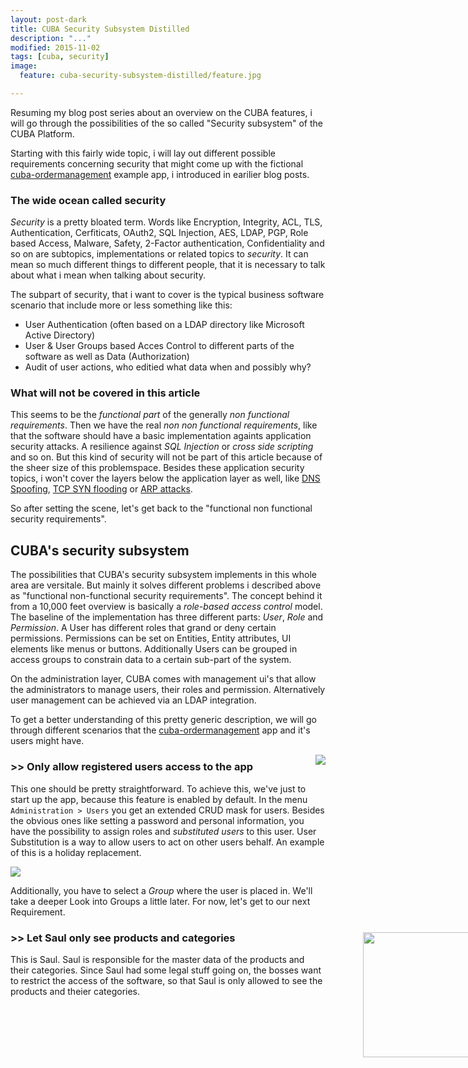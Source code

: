 ```yaml
---
layout: post-dark
title: CUBA Security Subsystem Distilled
description: "..."
modified: 2015-11-02
tags: [cuba, security]
image:
  feature: cuba-security-subsystem-distilled/feature.jpg

---
```



Resuming my blog post series about an overview on the CUBA features, i will go through the possibilities of the so called "Security subsystem" of the CUBA Platform.

<!-- more -->

Starting with this fairly wide topic, i will lay out different possible requirements concerning security that might come up with the fictional [cuba-ordermanagement](https://github.com/mariodavid/cuba-ordermanagement) example app, i introduced in earilier blog posts.

### The wide ocean called security

*Security* is a pretty bloated term. Words like Encryption, Integrity, ACL, TLS, Authentication, Cerfiticats, OAuth2, SQL Injection, AES, LDAP, PGP, Role based Access, Malware, Safety, 2-Factor authentication, Confidentiality and so on are subtopics, implementations or related topics to *security*.
It can mean so much different things to different people, that it is necessary to talk about what i mean when talking about security.

The subpart of security, that i want to cover is the typical business software scenario that include more or less something like this:

* User Authentication (often based on a LDAP directory like Microsoft Active Directory)
* User & User Groups based Acces Control to different parts of the software as well as Data (Authorization)
* Audit of user actions, who editied what data when and possibly why?


### What will not be covered in this article

This seems to be the *functional part* of the generally *non functional requirements*. Then we have the real *non non functional requirements*, like that the software should have a basic implementation againts application security attacks. A resilience against *SQL Injection* or *cross side scripting* and so on. But this kind of security will not be part of this article because of the sheer size of this problemspace. Besides these application security topics, i won't cover the layers below the application layer as well, like [DNS Spoofing](http://www.windowsecurity.com/articles-tutorials/authentication_and_encryption/Understanding-Man-in-the-Middle-Attacks-ARP-Part2.html), [TCP SYN flooding](http://www.cisco.com/web/about/ac123/ac147/archived_issues/ipj_9-4/syn_flooding_attacks.html) or [ARP attacks](https://en.wikipedia.org/wiki/ARP_spoofing).

So after setting the scene, let's get back to the "functional non functional security requirements".

## CUBA's security subsystem

The possibilities that CUBA's security subsystem implements in this whole area are versitale. But mainly it solves different problems i described above as "functional non-functional security requirements". The concept behind it from a 10,000 feet overview is basically a *role-based access control* model. The baseline of the implementation has three different parts: *User*, *Role* and *Permission*. A User has different roles that grand or deny certain permissions. Permissions can be set on Entities, Entity attributes, UI elements like menus or buttons. Additionally Users can be grouped in access groups to constrain data to a certain sub-part of the system.

On the administration layer, CUBA comes with management ui's that allow the administrators to manage users, their roles and permission. Alternatively user management can be achieved via an LDAP integration.

To get a better understanding of this pretty generic description, we will go through different scenarios that the [cuba-ordermanagement](https://github.com/mariodavid/cuba-ordermanagement) app and it's users might have.


<img style="float:right" src="{{site.url}}/images/cuba-security-subsystem-distilled/cuba-login-dark.png">

### >> Only allow registered users access to the app

This one should be pretty straightforward. To achieve this, we've just to start up the app, because this feature is enabled by default. In the menu <code>Administration > Users</code> you get an extended CRUD mask for users. Besides the obvious ones like setting a password and personal information, you have the possibility to assign roles and *substituted users* to this user. User Substitution is a way to allow users to act on other users behalf. An example of this is a holiday replacement.

<img src="{{site.url}}/images/cuba-security-subsystem-distilled/create-new-user-dark.png">

Additionally, you have to select a *Group* where the user is placed in. We'll take a deeper Look into Groups a little later. For now, let's get to our next Requirement.



<img style="float:right; width:200px; padding: 10px; margin-right:-270px;" src="{{site.url}}/images/cuba-security-subsystem-distilled/right.png">

### >> Let Saul only see products and categories

This is Saul. Saul is responsible for the master data of the products and their categories. Since Saul had some legal stuff going on, the bosses want to restrict the access of the software, so that Saul is only allowed to see the products and theier categories.
